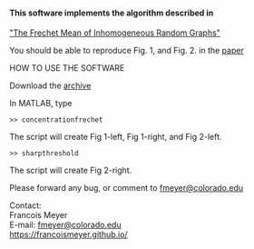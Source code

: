 #### This software implements the algorithm described in 
<a href="https://github.com/francoismeyer/frechet-mean/blob/main/frechet-mean-inhomogeneous.pdf"> "The Frechet Mean of Inhomogeneous Random Graphs"</a> 

You should be able to reproduce Fig. 1, and Fig. 2. in the 
<a href="https://github.com/francoismeyer/frechet-mean/blob/main/frechet-mean-inhomogeneous.pdf"> paper</a> 

HOW TO USE THE SOFTWARE

Download the <a href="https://github.com/francoismeyer/frechet-mean/blob/main/frechet-mean.zip"> archive</a>

In MATLAB, type
```
>> concentrationfrechet
```
The script will create Fig 1-left, Fig 1-right, and Fig 2-left.
```
>> sharpthreshold
```
The script will create Fig 2-right.

Please forward any bug, or comment to fmeyer@colorado.edu

Contact:\
Francois Meyer\
E-mail: fmeyer@colorado.edu\
https://francoismeyer.github.io/

